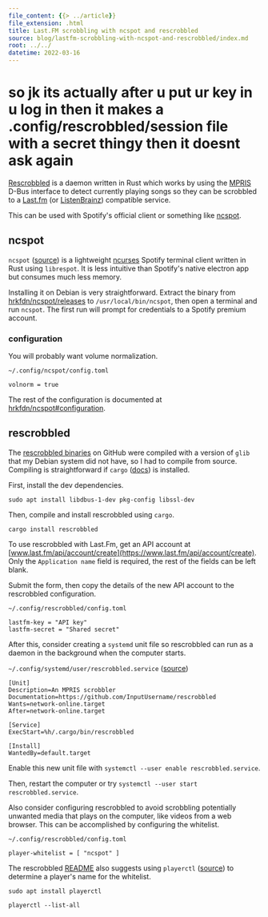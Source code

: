 ```yaml
---
file_content: {{> ../article}}
file_extension: .html
title: Last.FM scrobbling with ncspot and rescrobbled
source: blog/lastfm-scrobbling-with-ncspot-and-rescrobbled/index.md
root: ../../
datetime: 2022-03-16
---
```


# so jk its actually after u put ur key in u log in then it makes a .config/rescrobbled/session file with a secret thingy then it doesnt ask again

[Rescrobbled](https://github.com/InputUsername/rescrobbled) is a daemon written in Rust which works by using the [MPRIS](https://wiki.archlinux.org/title/MPRIS) D-Bus interface to detect currently playing songs so they can be scrobbled to a [Last.fm](https://www.last.fm/) (or [ListenBrainz](https://listenbrainz.org/)) compatible service.

This can be used with Spotify's official client or something like [ncspot](https://github.com/hrkfdn/ncspot).

## ncspot

`ncspot` ([source](https://github.com/hrkfdn/ncspot)) is a lightweight [ncurses](https://invisible-island.net/ncurses/) Spotify terminal client written in Rust using `librespot`. It is less intuitive than Spotify's native electron app but consumes much less memory.


Installing it on Debian is very straightforward. Extract the binary from [hrkfdn/ncspot/releases](https://github.com/hrkfdn/ncspot/releases) to `/usr/local/bin/ncspot`, then open a terminal and run `ncspot`. The first run will prompt for credentials to a Spotify premium account.

### configuration

You will probably want volume normalization.

`~/.config/ncspot/config.toml`
```
volnorm = true
```
The rest of the configuration is documented at [hrkfdn/ncspot#configuration](https://github.com/hrkfdn/ncspot#configuration).

## rescrobbled

The [rescrobbled binaries](https://github.com/InputUsername/rescrobbled/releases) on GitHub were compiled with a version of `glib` that my Debian system did not have, so I had to compile from source.
Compiling is straightforward if `cargo` ([docs](https://doc.rust-lang.org/cargo/)) is installed.

First, install the dev dependencies.

```
sudo apt install libdbus-1-dev pkg-config libssl-dev
```

Then, compile and install rescrobbled using `cargo`.

```
cargo install rescrobbled
```

To use rescrobbled with Last.Fm, get an API account at [www.last.fm/api/account/create](https://www.last.fm/api/account/create). Only the `Application name` field is required, the rest of the fields can be left blank.

Submit the form, then copy the details of the new API account to the rescrobbled configuration.

`~/.config/rescrobbled/config.toml`
```
lastfm-key = "API key"
lastfm-secret = "Shared secret"
```

After this, consider creating a `systemd` unit file  so rescrobbled can run as a daemon in the background when the computer starts.

`~/.config/systemd/user/rescrobbled.service` ([source](https://github.com/InputUsername/rescrobbled/blob/master/rescrobbled.service))
```
[Unit]
Description=An MPRIS scrobbler
Documentation=https://github.com/InputUsername/rescrobbled
Wants=network-online.target
After=network-online.target

[Service]
ExecStart=%h/.cargo/bin/rescrobbled

[Install]
WantedBy=default.target
```
Enable this new unit file with `systemctl --user enable rescrobbled.service`.

Then, restart the computer or try `systemctl --user start rescrobbled.service`.

Also consider configuring rescrobbled to avoid scrobbling potentially unwanted media that plays on the computer, like videos from a web browser. This can be accomplished by configuring the whitelist.

`~/.config/rescrobbled/config.toml`
```
player-whitelist = [ "ncspot" ]
```

The rescrobbled [README](https://github.com/InputUsername/rescrobbled/blob/master/README.md) also suggests using `playerctl` ([source](https://github.com/altdesktop/playerctl)) to determine a player's name for the whitelist.
```
sudo apt install playerctl
```
```
playerctl --list-all
```
